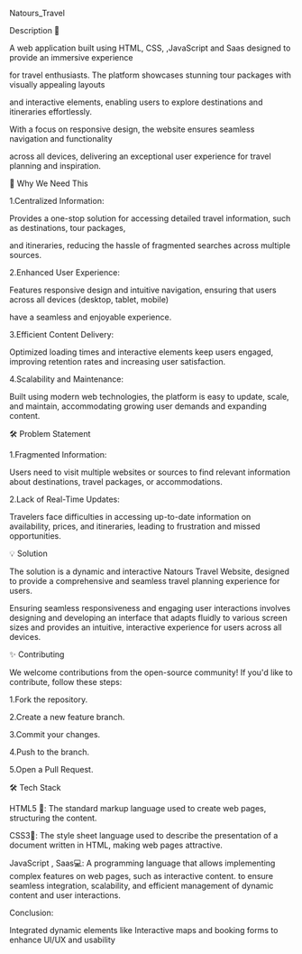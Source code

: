 Natours_Travel

Description 📑

A web application built using HTML, CSS, ,JavaScript and Saas designed to provide an immersive experience

for travel enthusiasts. The platform showcases stunning tour packages with visually appealing layouts

and interactive elements, enabling users to explore destinations and itineraries effortlessly. 

With a focus on responsive design, the website ensures seamless navigation and functionality 

across all devices, delivering an exceptional user experience for travel planning and inspiration.

🌟 Why We Need This

1.Centralized Information:

Provides a one-stop solution for accessing detailed travel information, such as destinations, tour packages, 

and itineraries, reducing the hassle of fragmented searches across multiple sources.

2.Enhanced User Experience:

Features responsive design and intuitive navigation, ensuring that users across all devices (desktop, tablet, mobile)

have a seamless and enjoyable experience.

3.Efficient Content Delivery:

Optimized loading times and interactive elements keep users engaged, improving retention rates and increasing user satisfaction.

4.Scalability and Maintenance:

Built using modern web technologies, the platform is easy to update, scale, and maintain, accommodating growing user demands and expanding content.


🛠 Problem Statement

1.Fragmented Information:

Users need to visit multiple websites or sources to find relevant information about destinations, travel packages, or accommodations.

2.Lack of Real-Time Updates:

Travelers face difficulties in accessing up-to-date information on availability, prices, and itineraries, leading to frustration and missed opportunities.


💡 Solution

The solution is a dynamic and interactive Natours Travel Website, designed to provide a comprehensive and seamless travel planning experience for users.

Ensuring seamless responsiveness and engaging user interactions involves designing and developing an interface that adapts fluidly to various screen 
sizes and provides an intuitive, interactive experience for users across all devices.  

 
✨ Contributing

We welcome contributions from the open-source community! If you'd like to contribute, follow these steps:

1.Fork the repository.

2.Create a new feature branch.

3.Commit your changes.

4.Push to the branch.

5.Open a Pull Request.


🛠 Tech Stack

HTML5 📝: The standard markup language used to create web pages, structuring the content.

CSS3🎨: The style sheet language used to describe the presentation of a document written in HTML, making web pages attractive.

JavaScript , Saas💻: A programming language that allows implementing complex features on web pages, such as interactive content.
 to ensure seamless integration, scalability, and efficient management of dynamic content and user interactions.


Conclusion:

Integrated dynamic elements like Interactive maps and booking forms to enhance UI/UX and usability
  


 



